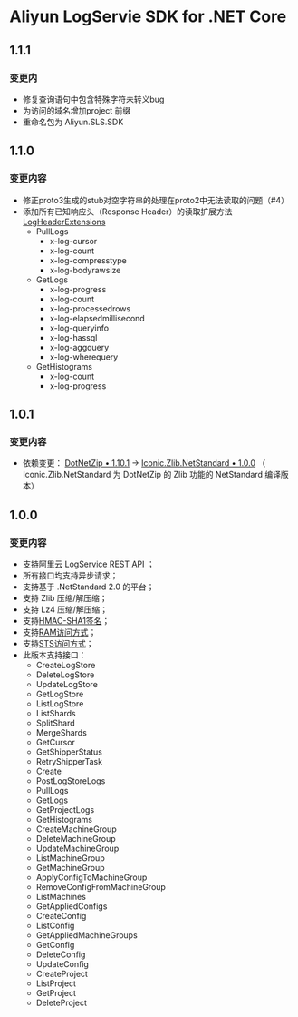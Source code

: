 # Aliyun LogServie SDK for .NET Core

## 1.1.1

### 变更内

- 修复查询语句中包含特殊字符未转义bug
- 为访问的域名增加project 前缀
- 重命名包为 Aliyun.SLS.SDK


## 1.1.0

### 变更内容

- 修正proto3生成的stub对空字符串的处理在proto2中无法读取的问题（#4）
- 添加所有已知响应头（Response Header）的读取扩展方法[LogHeaderExtensions](Aliyun.Api.LogService/Infrastructure/Protocol/Http/LogHeaderExtensions.cs)
  + PullLogs
    - x-log-cursor
    - x-log-count
    - x-log-compresstype
    - x-log-bodyrawsize
  + GetLogs
    - x-log-progress
    - x-log-count
    - x-log-processedrows
    - x-log-elapsedmillisecond
    - x-log-queryinfo
    - x-log-hassql
    - x-log-aggquery
    - x-log-wherequery
  + GetHistograms
    - x-log-count
    - x-log-progress


## 1.0.1

### 变更内容

- 依赖变更： [DotNetZip &bull; 1.10.1](https://www.nuget.org/packages/DotNetZip/1.10.1) -> [Iconic.Zlib.NetStandard &bull; 1.0.0](https://www.nuget.org/packages/Iconic.Zlib.Netstandard/1.0.0) （ Iconic.Zlib.NetStandard 为 DotNetZip 的 Zlib 功能的 NetStandard 编译版本）

## 1.0.0

### 变更内容

- 支持阿里云 [LogService REST API](https://help.aliyun.com/document_detail/29007.html) ；
- 所有接口均支持异步请求；
- 支持基于 .NetStandard 2.0 的平台；
- 支持 Zlib 压缩/解压缩；
- 支持 Lz4 压缩/解压缩；
- 支持[HMAC-SHA1签名](https://help.aliyun.com/document_detail/29012.html)；
- 支持[RAM访问方式](https://help.aliyun.com/document_detail/29049.html)；
- 支持[STS访问方式](https://help.aliyun.com/document_detail/47277.html)；
- 此版本支持接口：
    + CreateLogStore
    + DeleteLogStore
    + UpdateLogStore
    + GetLogStore
    + ListLogStore
    + ListShards
    + SplitShard
    + MergeShards
    + GetCursor
    + GetShipperStatus
    + RetryShipperTask
    + Create
    + PostLogStoreLogs
    + PullLogs
    + GetLogs
    + GetProjectLogs
    + GetHistograms
    + CreateMachineGroup
    + DeleteMachineGroup
    + UpdateMachineGroup
    + ListMachineGroup
    + GetMachineGroup
    + ApplyConfigToMachineGroup
    + RemoveConfigFromMachineGroup
    + ListMachines
    + GetAppliedConfigs
    + CreateConfig
    + ListConfig
    + GetAppliedMachineGroups
    + GetConfig
    + DeleteConfig
    + UpdateConfig
    + CreateProject
    + ListProject
    + GetProject
    + DeleteProject
